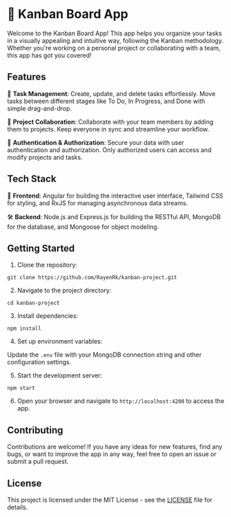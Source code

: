 # 🚀 Kanban Board App

Welcome to the Kanban Board App! This app helps you organize your tasks in a visually appealing and intuitive way, following the Kanban methodology. Whether you're working on a personal project or collaborating with a team, this app has got you covered!

## Features

📝 **Task Management**: Create, update, and delete tasks effortlessly. Move tasks between different stages like To Do, In Progress, and Done with simple drag-and-drop.

👥 **Project Collaboration**: Collaborate with your team members by adding them to projects. Keep everyone in sync and streamline your workflow.

🔐 **Authentication & Authorization**: Secure your data with user authentication and authorization. Only authorized users can access and modify projects and tasks.


## Tech Stack

🔧 **Frontend**: Angular for building the interactive user interface, Tailwind CSS for styling, and RxJS for managing asynchronous data streams.

🛠 **Backend**: Node.js and Express.js for building the RESTful API, MongoDB for the database, and Mongoose for object modeling.


## Getting Started

1. Clone the repository:

```
git clone https://github.com/RayenRk/kanban-project.git
```

2. Navigate to the project directory:

```
cd kanban-project
```

3. Install dependencies:

```
npm install
```

4. Set up environment variables:

Update the `.env` file with your MongoDB connection string and other configuration settings.

5. Start the development server:

```
npm start
```


6. Open your browser and navigate to `http://localhost:4200` to access the app.

## Contributing

Contributions are welcome! If you have any ideas for new features, find any bugs, or want to improve the app in any way, feel free to open an issue or submit a pull request.

## License

This project is licensed under the MIT License - see the [LICENSE](LICENSE) file for details.